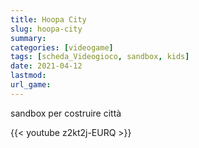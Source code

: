 ```yaml
---
title: Hoopa City
slug: hoopa-city
summary: 
categories: [videogame]
tags: [scheda_Videogioco, sandbox, kids]
date: 2021-04-12
lastmod: 
url_game: 
---
```


sandbox per costruire città

{{< youtube z2kt2j-EURQ >}}